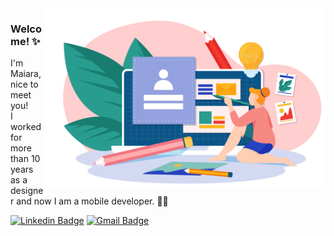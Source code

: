 <img align="right" src="https://raw.githubusercontent.com/MaiaraSantos/MaiaraSantos/main/ilustra-principal.png" width="450"/>

### Welcome! ✨
I'm Maiara, nice to meet you! <br>I worked for more than 10 years as a designer and now I am a mobile developer. 👩‍💻

[![Linkedin Badge](https://img.shields.io/badge/-Maiara%20Santos-0073B1?style=flat-square&logo=Linkedin&logoColor=white&link=https://www.linkedin.com/in/maiara--santos/)](https://www.linkedin.com/in/maiara--santos/) [![Gmail Badge](https://img.shields.io/badge/-mds.llalla@gmail.com-E34133?style=flat-square&logo=Gmail&logoColor=white&link=mds.llalla@gmail.com)](mailto:mds.llalla@gmail.com)
